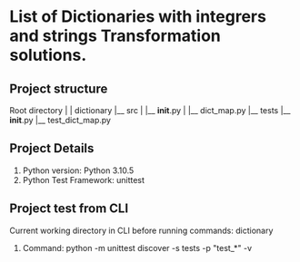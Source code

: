 # List of Dictionaries with integrers and strings Transformation solutions.

## Project structure
Root directory
|
|
dictionary
  |__ src
  |  |__ __init__.py
  |  |__ dict_map.py
  |__ tests
    |__ __init__.py
    |__ test_dict_map.py

## Project Details
1. Python version: Python 3.10.5
2. Python Test Framework: unittest

## Project test from CLI
Current working directory in CLI before running commands: dictionary
1. Command: python -m unittest discover -s tests -p "test_*" -v
